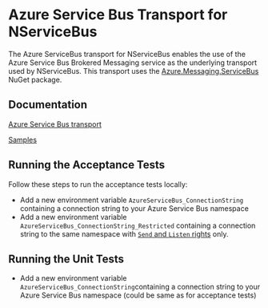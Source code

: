 # Azure Service Bus Transport for NServiceBus

The Azure ServiceBus transport for NServiceBus enables the use of the Azure Service Bus Brokered Messaging service as the underlying transport used by NServiceBus. 
This transport uses the [Azure.Messaging.ServiceBus](https://www.nuget.org/packages/Azure.Messaging.ServiceBus/) NuGet package.

## Documentation

[Azure Service Bus transport](https://docs.particular.net/transports/azure-service-bus/)

[Samples](https://docs.particular.net/transports/azure-service-bus/#related-samples)

## Running the Acceptance Tests

Follow these steps to run the acceptance tests locally:
* Add a new environment variable `AzureServiceBus_ConnectionString` containing a connection string to your Azure Service Bus namespace
* Add a new environment variable `AzureServiceBus_ConnectionString_Restricted` containing a connection string to the same namespace with [`Send` and `Listen` rights](https://learn.microsoft.com/en-us/azure/service-bus-messaging/service-bus-sas#shared-access-authorization-policies) only.

## Running the Unit Tests

* Add a new environment variable `AzureServiceBus_ConnectionString`containing a connection string to your Azure Service Bus namespace (could be same as for acceptance tests)